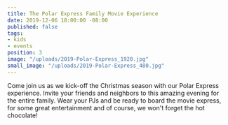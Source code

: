```yaml
---
title: The Polar Express Family Movie Experience
date: 2019-12-06 18:00:00 -08:00
published: false
tags:
- kids
- events
position: 3
image: "/uploads/2019-Polar-Express_1920.jpg"
small_image: "/uploads/2019-Polar-Express_480.jpg"
---
```


Come join us as we kick-off the Christmas season with our Polar Express experience. Invite your friends and neighbors to this amazing evening for the entire family. Wear your PJs and be ready to board the movie express, for some great entertainment and of course, we won't forget the hot chocolate!